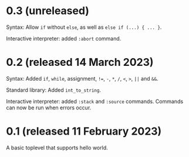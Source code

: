 # 0.3 (unreleased)

Syntax: Allow `if` without `else`, as well as `else if (...) { ... }`.

Interactive interpreter: added `:abort` command.

# 0.2 (released 14 March 2023)

Syntax: Added `if`, `while`, assignment, `!=`, `-`, `*`, `/`, `<`,
`>`, `||` and `&&`.

Standard library: Added `int_to_string`.

Interactive interpreter: added `:stack` and `:source`
commands. Commands can now be run when errors occur.

# 0.1 (released 11 February 2023)

A basic toplevel that supports hello world.
